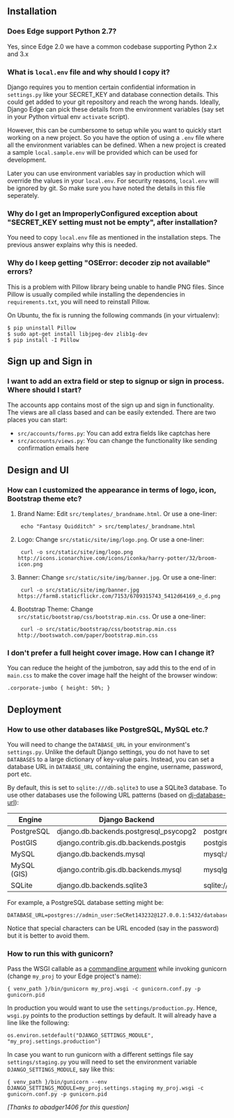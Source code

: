 ## Installation

### Does Edge support Python 2.7?

Yes, since Edge 2.0 we have a common codebase supporting Python 2.x and 3.x

### What is `local.env` file and why should I copy it?

Django requires you to mention certain confidential information in `settings.py` like your SECRET_KEY and database connection details. This could get added to your git repository and reach the wrong hands. Ideally, Django Edge can pick these details from the environment variables (say set in your Python virtual env `activate` script).

However, this can be cumbersome to setup while you want to quickly start working on a new project. So you have the option of using a `.env` file where all the environment variables can be defined. When a new project is created a sample `local.sample.env` will be provided which can be used for development.

Later you can use environment variables say in production which will override the values in your `local.env`. For security reasons, `local.env` will be ignored by git. So make sure you have noted the details in this file seperately.

### Why do I get an ImproperlyConfigured exception about "SECRET_KEY setting must not be empty", after installation?

You need to copy `local.env` file as mentioned in the installation steps. The previous answer explains why this is needed.

### Why do I keep getting "OSError: decoder zip not available" errors?

This is a problem with Pillow library being unable to handle PNG files. Since Pillow is usually compiled while installing the dependencies in `requirements.txt`, you will need to reinstall Pillow.

On Ubuntu, the fix is running the following commands (in your virtualenv):

    $ pip uninstall Pillow
    $ sudo apt-get install libjpeg-dev zlib1g-dev
    $ pip install -I Pillow

## Sign up and Sign in

### I want to add an extra field or step to signup or sign in process. Where should I start?

The accounts app contains most of the sign up and sign in functionality. The views are all class based and can be easily extended. There are two places you can start:

* `src/accounts/forms.py`: You can add extra fields like captchas here
* `src/accounts/views.py`: You can change the functionality like sending confirmation emails here

## Design and UI

### How can I customized the appearance in terms of logo, icon, Bootstrap theme etc?

1. Brand Name: Edit `src/templates/_brandname.html`. Or use a one-liner:

        echo "Fantasy Quidditch" > src/templates/_brandname.html
 
2. Logo: Change `src/static/site/img/logo.png`. Or use a one-liner:

        curl -o src/static/site/img/logo.png http://icons.iconarchive.com/icons/iconka/harry-potter/32/broom-icon.png

2. Banner: Change `src/static/site/img/banner.jpg`. Or use a one-liner:

        curl -o src/static/site/img/banner.jpg https://farm8.staticflickr.com/7153/6709315743_5412d64169_o_d.png

4. Bootstrap Theme: Change `src/static/bootstrap/css/bootstrap.min.css`. Or use a one-liner:

        curl -o src/static/bootstrap/css/bootstrap.min.css http://bootswatch.com/paper/bootstrap.min.css

### I don't prefer a full height cover image. How can I change it?

You can reduce the height of the jumbotron, say add this to the end of in `main.css` to make the cover image half the height of the browser window:

    .corporate-jumbo { height: 50%; }

## Deployment

### How to use other databases like PostgreSQL, MySQL etc.?

You will need to change the `DATABASE_URL` in your environment's `settings.py`. Unlike the default Django settings, you do not have to set `DATABASES` to a large dictionary of key-value pairs. Instead, you can set a database URL in `DATABASE_URL` containing the engine, username, password, port etc.

By default, this is set to `sqlite:///db.sqlite3` to use a SQLite3 database. To use other databases use the following URL patterns (based on [dj-database-url](https://github.com/kennethreitz/dj-database-url)):

Engine |	Django Backend | URL
-------|-------------------|---------
PostgreSQL |	django.db.backends.postgresql_psycopg2 |	postgres://USER:PASSWORD@HOST:PORT/NAME
PostGIS |	django.contrib.gis.db.backends.postgis |	postgis://USER:PASSWORD@HOST:PORT/NAME
MySQL |	django.db.backends.mysql |	mysql://USER:PASSWORD@HOST:PORT/NAME
MySQL (GIS) |	django.contrib.gis.db.backends.mysql |	mysqlgis://USER:PASSWORD@HOST:PORT/NAME
SQLite |	django.db.backends.sqlite3 |	sqlite:///PATH

For example, a PostgreSQL database setting might be:

    DATABASE_URL=postgres://admin_user:SeCRet143232@127.0.0.1:5432/database

Notice that special characters can be URL encoded (say in the password) but it is better to avoid them.

### How to run this with gunicorn?

Pass the WSGI callable as a [commandline argument](http://gunicorn-docs.readthedocs.org/en/latest/run.html#django) while invoking gunicorn (change `my_proj` to your Edge project's name):

    { venv_path }/bin/gunicorn my_proj.wsgi -c gunicorn.conf.py -p gunicorn.pid

In production you would want to use the `settings/production.py`. Hence, `wsgi.py` points to the production settings by default. It will already have a line like the following:

    os.environ.setdefault("DJANGO_SETTINGS_MODULE", "my_proj.settings.production")

In case you want to run gunicorn with a different settings file say `settings/staging.py` you will need to set the environment variable `DJANGO_SETTINGS_MODULE`, say like this:

    { venv_path }/bin/gunicorn --env DJANGO_SETTINGS_MODULE=my_proj.settings.staging my_proj.wsgi -c gunicorn.conf.py -p gunicorn.pid

_[Thanks to abadger1406 for this question]_
